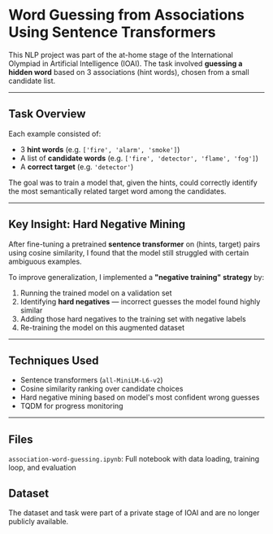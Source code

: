 # Word Guessing from Associations Using Sentence Transformers

This NLP project was part of the at-home stage of the International Olympiad in Artificial Intelligence (IOAI). The task involved **guessing a hidden word** based on 3 associations (hint words), chosen from a small candidate list.

---

## Task Overview

Each example consisted of:
- 3 **hint words** (e.g. `['fire', 'alarm', 'smoke']`)
- A list of **candidate words** (e.g. `['fire', 'detector', 'flame', 'fog']`)
- A **correct target** (e.g. `'detector'`)

The goal was to train a model that, given the hints, could correctly identify the most semantically related target word among the candidates.

---

## Key Insight: Hard Negative Mining

After fine-tuning a pretrained **sentence transformer** on (hints, target) pairs using cosine similarity, I found that the model still struggled with certain ambiguous examples.

To improve generalization, I implemented a **"negative training" strategy** by:
1. Running the trained model on a validation set
2. Identifying **hard negatives** — incorrect guesses the model found highly similar
3. Adding those hard negatives to the training set with negative labels
4. Re-training the model on this augmented dataset

---

## Techniques Used

- Sentence transformers (`all-MiniLM-L6-v2`)
- Cosine similarity ranking over candidate choices
- Hard negative mining based on model's most confident wrong guesses
- TQDM for progress monitoring

---

## Files

`association-word-guessing.ipynb`: Full notebook with data loading, training loop, and evaluation

## Dataset
The dataset and task were part of a private stage of IOAI and are no longer publicly available.
